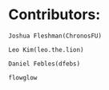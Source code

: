 # Contributors:
```Joshua Fleshman(ChronosFU)```

```Leo Kim(leo.the.lion)```

```Daniel Febles(dfebs)```

```flowglow```

